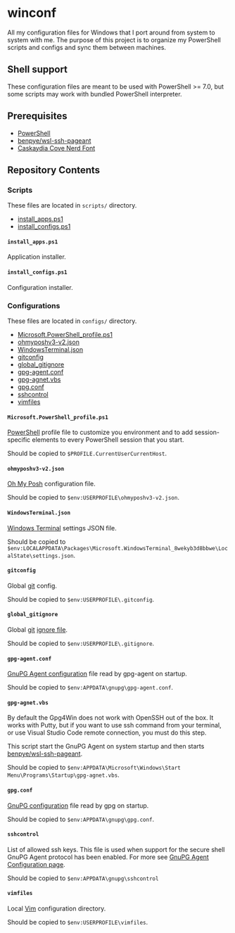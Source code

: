 # winconf

All my configuration files for Windows that I port around from system
to system with me. The purpose of this project is to organize my
PowerShell scripts and configs and sync them between machines.

## Shell support

These configuration files are meant to be used with PowerShell >= 7.0,
but some scripts may work with bundled PowerShell interpreter.

## Prerequisites

- [PowerShell](https://github.com/PowerShell/PowerShell)
- [benpye/wsl-ssh-pageant](https://github.com/benpye/wsl-ssh-pageant)
- [Caskaydia Cove Nerd Font](https://www.nerdfonts.com/font-downloads)

## Repository Contents

### Scripts

These files are located in `scripts/` directory.

- [install_apps.ps1](#install_appsps1)
- [install_configs.ps1](#install_configsps1)

#### `install_apps.ps1`

Application installer.

#### `install_configs.ps1`

Configuration installer.

### Configurations

These files are located in `configs/` directory.

- [Microsoft.PowerShell_profile.ps1](#microsoftpowershell_profileps1)
- [ohmyposhv3-v2.json](#ohmyposhv3-v2json)
- [WindowsTerminal.json](#windowsterminaljson)
- [gitconfig](#gitconfig)
- [global_gitignore](#global_gitignore)
- [gpg-agent.conf](#gpg-agentconf)
- [gpg-agnet.vbs](#gpg-agnetvbs)
- [gpg.conf](#gpgconf)
- [sshcontrol](#sshcontrol)
- [vimfiles](#vimfiles)

#### `Microsoft.PowerShell_profile.ps1`

[PowerShell](https://github.com/PowerShell/PowerShell) profile file to
customize you environment and to add session-specific elements to every
PowerShell session that you start.

Should be copied to `$PROFILE.CurrentUserCurrentHost`.

#### `ohmyposhv3-v2.json`

[Oh My Posh](https://ohmyposh.dev/) configuration file.

Should be copied to `$env:USERPROFILE\ohmyposhv3-v2.json`.

#### `WindowsTerminal.json`

[Windows Terminal](https://www.microsoft.com/en-us/p/windows-terminal/9n0dx20hk701)
settings JSON file.

Should be copied to `$env:LOCALAPPDATA\Packages\Microsoft.WindowsTerminal_8wekyb3d8bbwe\LocalState\settings.json`.

#### `gitconfig`

Global [git](https://git-scm.com/) config.

Should be copied to `$env:USERPROFILE\.gitconfig`.

#### `global_gitignore`

Global [git](https://git-scm.com/) [ignore file](https://git-scm.com/docs/gitignore).

Should be copied to `$env:USERPROFILE\.gitignore`.

#### `gpg-agent.conf`

[GnuPG Agent configuration](https://www.gnupg.org/(de)/documentation/manuals/gnupg/Agent-Configuration.html)
file read by gpg-agent on startup.

Should be copied to `$env:APPDATA\gnupg\gpg-agent.conf`.

#### `gpg-agnet.vbs`

By default the Gpg4Win does not work with OpenSSH out of the box. It works with Putty,
but if you want to use ssh command from your terminal, or use Visual Studio Code
remote connection, you must do this step.

This script start the GnuPG Agent on system startup and then starts
[benpye/wsl-ssh-pageant](https://github.com/benpye/wsl-ssh-pageant).


Should be copied to `$env:APPDATA\Microsoft\Windows\Start Menu\Programs\Startup\gpg-agnet.vbs`.

#### `gpg.conf`

[GnuPG configuration](https://www.gnupg.org/documentation/manuals/gnupg/GPG-Configuration.html)
file read by gpg on startup.

Should be copied to `$env:APPDATA\gnupg\gpg.conf`.

#### `sshcontrol`

List of allowed ssh keys. This file is used when support for the secure shell
GnuPG Agent protocol has been enabled. For more see
[GnuPG Agent Configuration page](https://www.gnupg.org/documentation/manuals/gnupg/Agent-Configuration.html).

Should be copied to `$env:APPDATA\gnupg\sshcontrol`

#### `vimfiles`

Local [Vim](https://www.vim.org/) configuration directory.

Should be copied to `$env:USERPROFILE\vimfiles`.
